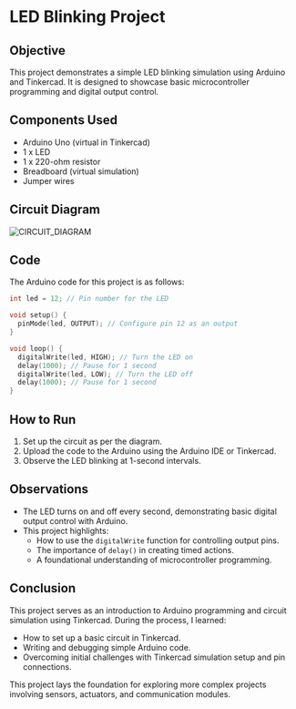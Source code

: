 
# LED Blinking Project

## Objective
This project demonstrates a simple LED blinking simulation using Arduino and Tinkercad. It is designed to showcase basic microcontroller programming and digital output control.

## Components Used
- Arduino Uno (virtual in Tinkercad)
- 1 x LED
- 1 x 220-ohm resistor
- Breadboard (virtual simulation)
- Jumper wires

## Circuit Diagram
![CIRCUIT_DIAGRAM](https://github.com/user-attachments/assets/80934f9e-62c9-4ce9-9c19-969049a823dc)


## Code
The Arduino code for this project is as follows:
```cpp
int led = 12; // Pin number for the LED

void setup() {
  pinMode(led, OUTPUT); // Configure pin 12 as an output
}

void loop() {
  digitalWrite(led, HIGH); // Turn the LED on
  delay(1000); // Pause for 1 second
  digitalWrite(led, LOW); // Turn the LED off
  delay(1000); // Pause for 1 second
}
```

## How to Run
1. Set up the circuit as per the diagram.
2. Upload the code to the Arduino using the Arduino IDE or Tinkercad.
3. Observe the LED blinking at 1-second intervals.

## Observations
- The LED turns on and off every second, demonstrating basic digital output control with Arduino.
- This project highlights:
  - How to use the `digitalWrite` function for controlling output pins.
  - The importance of `delay()` in creating timed actions.
  - A foundational understanding of microcontroller programming.


## Conclusion
This project serves as an introduction to Arduino programming and circuit simulation using Tinkercad. During the process, I learned:
- How to set up a basic circuit in Tinkercad.
- Writing and debugging simple Arduino code.
- Overcoming initial challenges with Tinkercad simulation setup and pin connections.

This project lays the foundation for exploring more complex projects involving sensors, actuators, and communication modules.
